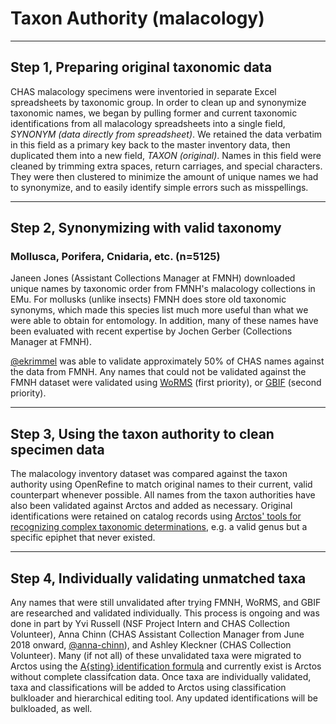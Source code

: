 # Taxon Authority (malacology)

* * *

## Step 1, Preparing original taxonomic data

CHAS malacology specimens were inventoried in separate Excel spreadsheets by taxonomic group. In order to clean up and synonymize taxonomic names, we began by pulling former and current taxonomic identifications from all malacology spreadsheets into a single field, *SYNONYM (data directly from spreadsheet)*. We retained the data verbatim in this field as a primary key back to the master inventory data, then duplicated them into a new field, *TAXON (original)*. Names in this field were cleaned by trimming extra spaces, return carriages, and special characters. They were then clustered to minimize the amount of unique names we had to synonymize, and to easily identify simple errors such as misspellings.

* * *

## Step 2, Synonymizing with valid taxonomy

### Mollusca, Porifera, Cnidaria, etc. (n=5125)

Janeen Jones (Assistant Collections Manager at FMNH) downloaded unique names by taxonomic order from FMNH's malacology collections in EMu. For mollusks (unlike insects) FMNH does store old taxonomic synonyms, which made this species list much more useful than what we were able to obtain for entomology. In addition, many of these names have been evaluated with recent expertise by Jochen Gerber (Collections Manager at FMNH).

[@ekrimmel](https://github.com/ekrimmel) was able to validate approximately 50% of CHAS names against the data from FMNH. Any names that could not be validated against the FMNH dataset were validated using [WoRMS](http://www.marinespecies.org) (first priority), or [GBIF](https://www.gbif.org/tools/species-lookup) (second priority).

* * *

## Step 3, Using the taxon authority to clean specimen data

The malacology inventory dataset was compared against the taxon authority using OpenRefine to match original names to their current, valid counterpart whenever possible. All names from the taxon authorities have also been validated against Arctos and added as necessary. Original identifications were retained on catalog records using [Arctos' tools for recognizing complex taxonomic determinations](http://handbook.arctosdb.org/documentation/identification.html), e.g. a valid genus but a specific epiphet that never existed.

* * *

## Step 4, Individually validating unmatched taxa

Any names that were still unvalidated after trying FMNH, WoRMS, and GBIF are researched and validated individually. This process is ongoing and was done in part by Yvi Russell (NSF Project Intern and CHAS Collection Volunteer), Anna Chinn (CHAS Assistant Collection Manager from June 2018 onward, [@anna-chinn](https://github.com/anna-chinn)), and Ashley Kleckner (CHAS Collection Volunteer). Many (if not all) of these unvalidated taxa were migrated to Arctos using the [A{sting} identification formula](http://handbook.arctosdb.org/documentation/identification.html#a-string-formula) and currently exist is Arctos without complete classifcation data. Once taxa are individually validated, taxa and classifications will be added to Arctos using classification bulkloader and hierarchical editing tool. Any updated identifications will be bulkloaded, as well.
